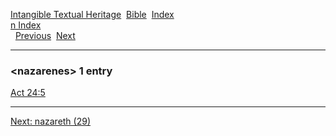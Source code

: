 [Intangible Textual Heritage](../../index)  [Bible](../index) 
[Index](index)   
[n Index](_n_)  
  [Previous](c07736)  [Next](c07738) 

------------------------------------------------------------------------

### &lt;nazarenes&gt; 1 entry

[Act 24:5](../kjv/act024.htm#005)  

------------------------------------------------------------------------

[Next: nazareth (29)](c07738)
